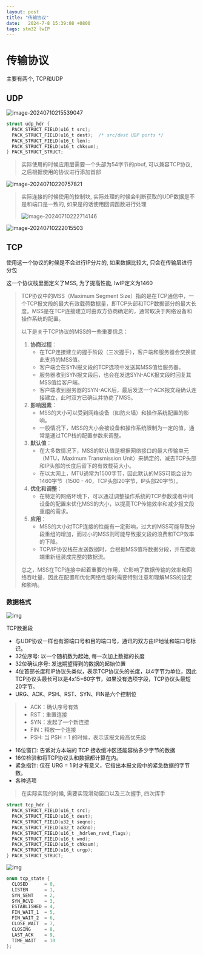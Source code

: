 ```yaml
---
layout: post
title: "传输协议" 
date:   2024-7-8 15:39:08 +0800
tags: stm32 lwIP
---
```


# 传输协议

主要有两个, TCP和UDP

## UDP

![image-20240710215539047](https://picture-01-1316374204.cos.ap-beijing.myqcloud.com/image/202407102155152.png)

```c
struct udp_hdr {
  PACK_STRUCT_FIELD(u16_t src);
  PACK_STRUCT_FIELD(u16_t dest);  /* src/dest UDP ports */
  PACK_STRUCT_FIELD(u16_t len);
  PACK_STRUCT_FIELD(u16_t chksum);
} PACK_STRUCT_STRUCT;
```

> 实际使用的时候应用层需要一个头部为54字节的pbuf, 可以兼容TCP协议, 之后根据使用的协议进行添加首部

![image-20240710220757821](https://picture-01-1316374204.cos.ap-beijing.myqcloud.com/image/202407102207875.png)

> 实际连接的时候使用的控制块, 实际处理的时候会判断获取的UDP数据是不是和端口是一致的, 如果是的话使用回调函数进行处理
>
> ![image-20240710222714146](https://picture-01-1316374204.cos.ap-beijing.myqcloud.com/image/202407102227203.png)

![image-20240710222015503](https://picture-01-1316374204.cos.ap-beijing.myqcloud.com/image/202407102220547.png)

## TCP

使用这一个协议的时候是不会进行IP分片的, 如果数据比较大, 只会在传输层进行分包

这一个协议栈里面定义了MSS, 为了提高性能, lwIP定义为1460

> TCP协议中的MSS（Maximum Segment Size）指的是在TCP通信中，一个TCP报文段的最大有效载荷数据量，即TCP头部和TCP数据部分的最大长度。MSS是在TCP连接建立时由双方协商确定的，通常取决于网络设备和操作系统的配置。
>
> 以下是关于TCP协议的MSS的一些重要信息：
>
> 1. **协商过程**：
>    - 在TCP连接建立的握手阶段（三次握手），客户端和服务器会交换彼此支持的MSS值。
>    - 客户端会在SYN报文段的TCP选项中发送其MSS值给服务器。
>    - 服务器收到SYN报文段后，也会在发送SYN-ACK报文段时回复其MSS值给客户端。
>    - 客户端收到服务器的SYN-ACK后，最后发送一个ACK报文段确认连接建立，此时双方已确认并协商了MSS。
> 2. **影响因素**：
>    - MSS的大小可以受到网络设备（如防火墙）和操作系统配置的影响。
>    - 一般情况下，MSS的大小会被设备和操作系统限制为一定的值，通常是通过TCP栈的配置参数来调整。
> 3. **默认值**：
>    - 在大多数情况下，MSS的默认值是根据网络接口的最大传输单元（MTU，Maximum Transmission Unit）来确定的，减去TCP头部和IP头部的长度后留下的有效载荷大小。
>    - 在以太网上，MTU通常为1500字节，因此默认的MSS可能会设为1460字节（1500 - 40，TCP头部20字节，IP头部20字节）。
> 4. **优化和调整**：
>    - 在特定的网络环境下，可以通过调整操作系统的TCP参数或者中间设备的配置来优化MSS的大小，以提高TCP传输效率和减少报文段重组的需求。
> 5. **应用**：
>    - MSS的大小对TCP连接的性能有一定影响，过大的MSS可能导致分段重组的增加，而过小的MSS则可能导致报文段的浪费和TCP效率的下降。
>    - TCP/IP协议栈在发送数据时，会根据MSS值将数据分段，并在接收端重新组装成完整的数据流。
>
> 总之，MSS在TCP连接中起着重要的作用，它影响了数据传输的效率和网络吞吐量，因此在配置和优化网络性能时需要特别注意和理解MSS的设定和影响。

### 数据格式

![img](https://picture-01-1316374204.cos.ap-beijing.myqcloud.com/image/202404032022193.jpg)

TCP数据段

+ 与UDP协议一样也有源端口号和目的端口号，通讯的双方由IP地址和端口号标识。
+ 32位序号: 以一个随机数为起始, 每一次加上数据的长度
+ 32位确认序号: 发送期望得到的数据的起始位置
+ 4位首部长度和IP协议头类似，表示TCP协议头的长度，以4字节为单位，因此TCP协议头最长可以是4x15=60字节，如果没有选项字段，TCP协议头最短20字节。
+ URG、ACK、PSH、RST、SYN、FIN是六个控制位

> - ACK：确认序号有效
> - RST：重置连接
> - SYN：发起了一个新连接
> - FIN：释放一个连接
> - PSH: 当 PSH = 1 的时候，表示该报文段高优先级

+ 16位窗口: 告诉对方本端的 TCP 接收缓冲区还能容纳多少字节的数据
+ 16位检验和将TCP协议头和数据都计算在内。
+ 紧急指针: 仅在 URG = 1 时才有意义，它指出本报文段中的紧急数据的字节数。
+ 各种选项

> 在实际实现的时候, 需要实现滑动窗口以及三次握手, 四次挥手

```c
struct tcp_hdr {
  PACK_STRUCT_FIELD(u16_t src);
  PACK_STRUCT_FIELD(u16_t dest);
  PACK_STRUCT_FIELD(u32_t seqno);
  PACK_STRUCT_FIELD(u32_t ackno);
  PACK_STRUCT_FIELD(u16_t _hdrlen_rsvd_flags);
  PACK_STRUCT_FIELD(u16_t wnd);
  PACK_STRUCT_FIELD(u16_t chksum);
  PACK_STRUCT_FIELD(u16_t urgp);
} PACK_STRUCT_STRUCT;
```

![img](https://picture-01-1316374204.cos.ap-beijing.myqcloud.com/image/202404061029712.jpg)

```c
enum tcp_state {
  CLOSED      = 0,
  LISTEN      = 1,
  SYN_SENT    = 2,
  SYN_RCVD    = 3,
  ESTABLISHED = 4,
  FIN_WAIT_1  = 5,
  FIN_WAIT_2  = 6,
  CLOSE_WAIT  = 7,
  CLOSING     = 8,
  LAST_ACK    = 9,
  TIME_WAIT   = 10
};
```

